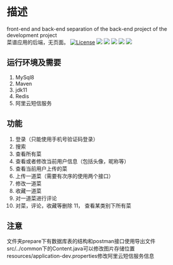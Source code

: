 # 描述
front-end and back-end separation of the back-end project of the development project <br>
菜谱应用的后端，无页面。
[![License](https://img.shields.io/badge/license-Apache%202-4EB1BA.svg)](https://www.apache.org/licenses/LICENSE-2.0.html)
![](https://img.shields.io/badge/technology-springboot-green)
![](https://img.shields.io/badge/technology-JPA-orange)
![](https://img.shields.io/badge/technology-lombok-red)
![](https://img.shields.io/badge/technology-mysql-9cf)
![](https://img.shields.io/badge/technology-redis-blueviolet)


## 运行环境及需要

1. MySql8
2. Maven
3. jdk11
4. Redis
5. 阿里云短信服务

## 功能

1. 登录（只能使用手机号验证码登录）
2. 搜索
3. 查看所有菜
4. 查看或者修改当前用户信息（包括头像，昵称等）
5. 查看当前用户上传的菜
6. 上传一道菜（需要有次序的使用两个接口）
7. 修改一道菜
8. 收藏一道菜
9. 对一道菜进行评论
10. 对菜，评论，收藏等删除
11， 查看某类别下所有菜

## 注意

文件夹prepare下有数据库表的结构和postman接口使用导出文件 <br>
src/../common下的Content.java可以修改图片存储位置<br>
resources/application-dev.properties修改阿里云短信服务信息<br>

